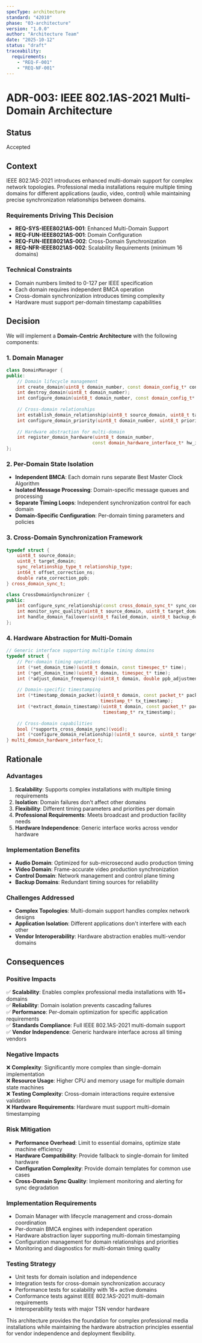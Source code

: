 ```yaml
---
specType: architecture
standard: "42010"
phase: "03-architecture"
version: "1.0.0"
author: "Architecture Team"
date: "2025-10-12"
status: "draft"
traceability:
  requirements:
    - "REQ-F-001"
    - "REQ-NF-001"
---
```


# ADR-003: IEEE 802.1AS-2021 Multi-Domain Architecture

## Status
Accepted

## Context
IEEE 802.1AS-2021 introduces enhanced multi-domain support for complex network topologies. Professional media installations require multiple timing domains for different applications (audio, video, control) while maintaining precise synchronization relationships between domains.

### Requirements Driving This Decision
- **REQ-SYS-IEEE8021AS-001**: Enhanced Multi-Domain Support
- **REQ-FUN-IEEE8021AS-001**: Domain Configuration  
- **REQ-FUN-IEEE8021AS-002**: Cross-Domain Synchronization
- **REQ-NFR-IEEE8021AS-002**: Scalability Requirements (minimum 16 domains)

### Technical Constraints
- Domain numbers limited to 0-127 per IEEE specification
- Each domain requires independent BMCA operation
- Cross-domain synchronization introduces timing complexity
- Hardware must support per-domain timestamp capabilities

## Decision
We will implement a **Domain-Centric Architecture** with the following components:

### 1. Domain Manager
```cpp
class DomainManager {
public:
    // Domain lifecycle management
    int create_domain(uint8_t domain_number, const domain_config_t* config);
    int destroy_domain(uint8_t domain_number);
    int configure_domain(uint8_t domain_number, const domain_config_t* config);
    
    // Cross-domain relationships
    int establish_domain_relationship(uint8_t source_domain, uint8_t target_domain);
    int configure_domain_priority(uint8_t domain_number, uint8_t priority);
    
    // Hardware abstraction for multi-domain
    int register_domain_hardware(uint8_t domain_number, 
                                const domain_hardware_interface_t* hw_if);
};
```

### 2. Per-Domain State Isolation
- **Independent BMCA**: Each domain runs separate Best Master Clock Algorithm
- **Isolated Message Processing**: Domain-specific message queues and processing
- **Separate Timing Loops**: Independent synchronization control for each domain
- **Domain-Specific Configuration**: Per-domain timing parameters and policies

### 3. Cross-Domain Synchronization Framework
```cpp
typedef struct {
    uint8_t source_domain;
    uint8_t target_domain;
    sync_relationship_type_t relationship_type;
    int64_t offset_correction_ns;
    double rate_correction_ppb;
} cross_domain_sync_t;

class CrossDomainSynchronizer {
public:
    int configure_sync_relationship(const cross_domain_sync_t* sync_config);
    int monitor_sync_quality(uint8_t source_domain, uint8_t target_domain);
    int handle_domain_failover(uint8_t failed_domain, uint8_t backup_domain);
};
```

### 4. Hardware Abstraction for Multi-Domain
```cpp
// Generic interface supporting multiple timing domains
typedef struct {
    // Per-domain timing operations
    int (*set_domain_time)(uint8_t domain, const timespec_t* time);
    int (*get_domain_time)(uint8_t domain, timespec_t* time);
    int (*adjust_domain_frequency)(uint8_t domain, double ppb_adjustment);
    
    // Domain-specific timestamping
    int (*timestamp_domain_packet)(uint8_t domain, const packet_t* packet, 
                                   timestamp_t* tx_timestamp);
    int (*extract_domain_timestamp)(uint8_t domain, const packet_t* packet,
                                    timestamp_t* rx_timestamp);
    
    // Cross-domain capabilities
    bool (*supports_cross_domain_sync)(void);
    int (*configure_domain_relationship)(uint8_t source, uint8_t target);
} multi_domain_hardware_interface_t;
```

## Rationale

### **Advantages**
1. **Scalability**: Supports complex installations with multiple timing requirements
2. **Isolation**: Domain failures don't affect other domains
3. **Flexibility**: Different timing parameters and priorities per domain
4. **Professional Requirements**: Meets broadcast and production facility needs
5. **Hardware Independence**: Generic interface works across vendor hardware

### **Implementation Benefits**
- **Audio Domain**: Optimized for sub-microsecond audio production timing
- **Video Domain**: Frame-accurate video production synchronization  
- **Control Domain**: Network management and control plane timing
- **Backup Domains**: Redundant timing sources for reliability

### **Challenges Addressed**
- **Complex Topologies**: Multi-domain support handles complex network designs
- **Application Isolation**: Different applications don't interfere with each other
- **Vendor Interoperability**: Hardware abstraction enables multi-vendor domains

## Consequences

### **Positive Impacts**
✅ **Scalability**: Enables complex professional media installations with 16+ domains  
✅ **Reliability**: Domain isolation prevents cascading failures  
✅ **Performance**: Per-domain optimization for specific application requirements  
✅ **Standards Compliance**: Full IEEE 802.1AS-2021 multi-domain support  
✅ **Vendor Independence**: Generic hardware interface across all timing vendors  

### **Negative Impacts**  
❌ **Complexity**: Significantly more complex than single-domain implementation  
❌ **Resource Usage**: Higher CPU and memory usage for multiple domain state machines  
❌ **Testing Complexity**: Cross-domain interactions require extensive validation  
❌ **Hardware Requirements**: Hardware must support multi-domain timestamping  

### **Risk Mitigation**
- **Performance Overhead**: Limit to essential domains, optimize state machine efficiency
- **Hardware Compatibility**: Provide fallback to single-domain for limited hardware
- **Configuration Complexity**: Provide domain templates for common use cases
- **Cross-Domain Sync Quality**: Implement monitoring and alerting for sync degradation

### **Implementation Requirements**
- Domain Manager with lifecycle management and cross-domain coordination
- Per-domain BMCA engines with independent operation
- Hardware abstraction layer supporting multi-domain timestamping
- Configuration management for domain relationships and priorities
- Monitoring and diagnostics for multi-domain timing quality

### **Testing Strategy**
- Unit tests for domain isolation and independence
- Integration tests for cross-domain synchronization accuracy
- Performance tests for scalability with 16+ active domains
- Conformance tests against IEEE 802.1AS-2021 multi-domain requirements
- Interoperability tests with major TSN vendor hardware

This architecture provides the foundation for complex professional media installations while maintaining the hardware abstraction principles essential for vendor independence and deployment flexibility.